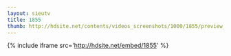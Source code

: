 ```yaml
---
layout: sieutv
title: 1855
thumb: http://hdsite.net/contents/videos_screenshots/1000/1855/preview_360p.mp4.jpg
---
```

{% include iframe src='http://hdsite.net/embed/1855' %}
 
